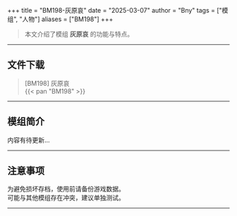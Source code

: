 +++
title = "BM198-灰原哀"
date = "2025-03-07"
author = "Bny"
tags = ["模组", "人物"]
aliases = ["BM198"]
+++

> 本文介绍了模组 **灰原哀** 的功能与特点。

---

## 文件下载

> [BM198] 灰原哀  
{{< pan "BM198" >}}  

---

## 模组简介

>  
内容有待更新...  

---

## 注意事项

>  
为避免损坏存档，使用前请备份游戏数据。  
可能与其他模组存在冲突，建议单独测试。  

---

